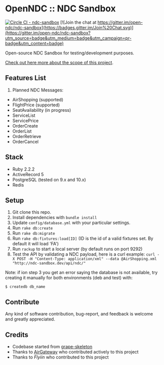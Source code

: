 # OpenNDC :: NDC Sandbox

[![Circle CI - ndc-sandbox](https://circleci.com/gh/open-ndc/ndc-sandbox/tree/master.svg?style=shield)](https://circleci.com/gh/open-ndc/ndc-sandbox)
[![Join the chat at https://gitter.im/open-ndc/ndc-sandbox](https://badges.gitter.im/Join%20Chat.svg)](https://gitter.im/open-ndc/ndc-sandbox?utm_source=badge&utm_medium=badge&utm_campaign=pr-badge&utm_content=badge)

Open-source NDC Sandbox for testing/development purposes.

[Check out here more about the scope of this project](https://github.com/open-ndc/ndc-sandbox/wiki).


## Features List

1. Planned NDC Messages:

  - AirShopping (supported)
  - FlightPrice (supported)
  - SeatAvailability (in progress)
  - ServiceList
  - ServicePrice
  - OrderCreate
  - OrderList
  - OrderRetrieve
  - OrderCancel

## Stack

- Ruby 2.2.2
- ActiveRecord 5
- PostgreSQL (tested on 9.x and 10.x)
- Redis


## Setup

1. Git clone this repo.
2. Install dependencies with `bundle install`
3. Update `config/database.yml` with your particular settings.
4. Run `rake db:create`
5. Run `rake db:migrate`
6. Run `rake db:fixtures:load[ID]` (ID is the id of a valid fixtures set. By default it will load 'FA')
7. Run `rackup` to start a local server (by default runs on port 9292)
8. Test the API by validating a NDC payload, here is a curl example: `curl -X POST -H "Content-Type: application/xml" --data @AirShopping.xml "http://ndc-sandbox.dev/api/ndc/"`

Note: if ion step 3 you get an error saying the database is not available, try creating it manually for both environments (deb and test) with:

```
$ createdb db_name
```


## Contribute

Any kind of software contribution, bug-report, and feedback is welcome and greatly appreciated.


## Credits

- Codebase started from [grape-skeleton](https://github.com/xurde/grape-skeleton)
- Thanks to [AirGateway](http://airgateway.net) who contributed actively to this project
- Thanks to *Flyiin* who contributed to this project

